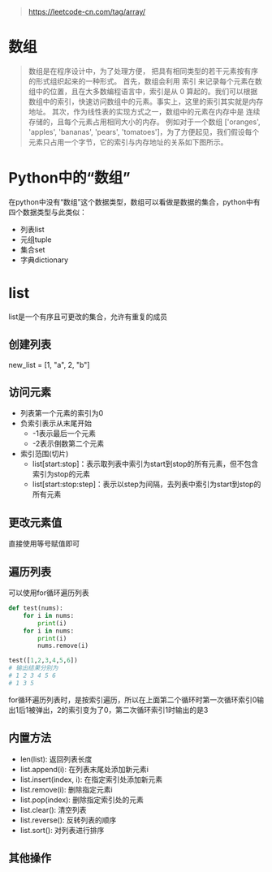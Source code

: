 > https://leetcode-cn.com/tag/array/

# 数组
> 数组是在程序设计中，为了处理方便， 把具有相同类型的若干元素按有序的形式组织起来的一种形式。
> 首先，数组会利用 索引 来记录每个元素在数组中的位置，且在大多数编程语言中，索引是从 0 算起的。我们可以根据数组中的索引，快速访问数组中的元素。事实上，这里的索引其实就是内存地址。
> 其次，作为线性表的实现方式之一，数组中的元素在内存中是 连续 存储的，且每个元素占用相同大小的内存。
> 例如对于一个数组 ['oranges', 'apples', 'bananas', 'pears', 'tomatoes']，为了方便起见，我们假设每个元素只占用一个字节，它的索引与内存地址的关系如下图所示。

# Python中的“数组”
在python中没有“数组”这个数据类型，数组可以看做是数据的集合，python中有四个数据类型与此类似：
- 列表list
- 元组tuple
- 集合set
- 字典dictionary

# list
list是一个有序且可更改的集合，允许有重复的成员

## 创建列表
new_list = [1, "a", 2, "b"]

## 访问元素
- 列表第一个元素的索引为0
- 负索引表示从末尾开始
    - -1表示最后一个元素
    - -2表示倒数第二个元素
- 索引范围(切片)
    - list[start:stop]：表示取列表中索引为start到stop的所有元素，但不包含索引为stop的元素
    - list[start:stop:step]：表示以step为间隔，去列表中索引为start到stop的所有元素

## 更改元素值
直接使用等号赋值即可

## 遍历列表
可以使用for循环遍历列表
```python
def test(nums):
    for i in nums:
        print(i)
    for i in nums:
        print(i)
        nums.remove(i)

test([1,2,3,4,5,6])
# 输出结果分别为
# 1 2 3 4 5 6
# 1 3 5
```
for循环遍历列表时，是按索引遍历，所以在上面第二个循环时第一次循环索引0输出1后1被弹出，2的索引变为了0，第二次循环索引1时输出的是3

## 内置方法
- len(list): 返回列表长度
- list.append(i): 在列表末尾处添加新元素i
- list.insert(index, i): 在指定索引处添加新元素
- list.remove(i): 删除指定元素i
- list.pop(index): 删除指定索引处的元素
- list.clear(): 清空列表
- list.reverse(): 反转列表的顺序
- list.sort(): 对列表进行排序

## 其他操作